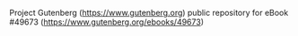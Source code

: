 Project Gutenberg (https://www.gutenberg.org) public repository for eBook #49673 (https://www.gutenberg.org/ebooks/49673)
